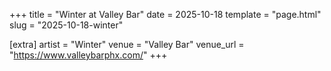 +++
title = "Winter at Valley Bar"
date = 2025-10-18
template = "page.html"
slug = "2025-10-18-winter"

[extra]
artist = "Winter"
venue = "Valley Bar"
venue_url = "https://www.valleybarphx.com/"
+++
